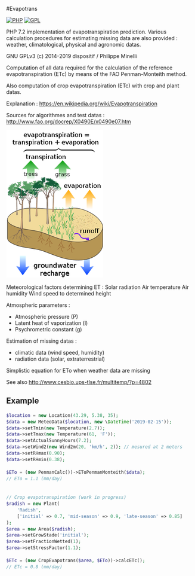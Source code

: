 #Evapotrans

[![PHP](https://img.shields.io/badge/PHP-7.2-blue.svg)]()
[![GPL](https://img.shields.io/badge/license-GPL-yellow.svg)]()

PHP 7.2 implementation of evapotranspiration prediction. Various calculation procedures for estimating missing data are also provided : weather, climatological, physical and agronomic datas. 

GNU GPLv3 (c) 2014-2019 dispositif / Philippe Minelli

Computation of all data required for the calculation of the reference evapotranspiration (ETc) by means of the FAO Penman-Monteith method. 

Also computation of crop evapotranspiration (ETc) with crop and plant datas. 

Explanation : https://en.wikipedia.org/wiki/Evapotranspiration

Sources for algorithmes and test datas : http://www.fao.org/docrep/X0490E/x0490e07.htm

<img src="https://raw.githubusercontent.com/Dispositif/evapotrans/master/evapotrans.png?sanitize=true&raw=true">

Meteorological factors determining ET :
Solar radiation
Air temperature
Air humidity
Wind speed to determined height

Atmospheric parameters :
* Atmospheric pressure (P)
* Latent heat of vaporization (l)
* Psychrometric constant (g)

Estimation of missing datas :
* climatic data (wind speed, humidity)
* radiation data (solar, extraterrestrial)

Simplistic equation for ETo when weather data are missing

See also http://www.cesbio.ups-tlse.fr/multitemp/?p=4802

## Example 
```php
$location = new Location(43.29, 5.38, 35);
$data = new MeteoData($location, new \DateTime('2019-02-15'));
$data->setTmin(new Temperature(2.7));
$data->setTmax(new Temperature(61, 'F'));
$data->setActualSunnyHours(7.2); 
$data->setWind2(new Wind2m(20, 'km/h', 2)); // mesured at 2 meters
$data->setRHmax(0.90);
$data->setRHmin(0.38);

$ETo = (new PenmanCalc())->EToPenmanMonteith($data);
// ETo = 1.1 (mm/day)


// Crop evapotranspiration (work in progress)
$radish = new Plant(
    'Radish',
    ['initial' => 0.7, 'mid-season' => 0.9, 'late-season' => 0.85]
);
$area = new Area($radish);
$area->setGrowStade('initial');
$area->setFractionWetted(1);
$area->setStressFactor(1.1);

$ETc = (new CropEvapotrans($area, $ETo))->calcETc();
// ETc = 0.8 (mm/day)

```

